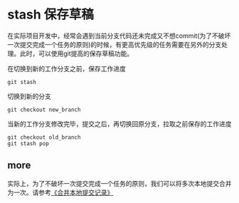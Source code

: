 # stash 保存草稿 #

在实际项目开发中，经常会遇到当前分支代码还未完成又不想commit(为了不破坏一次提交完成一个任务的原则)的时候，有更高优先级的任务需要在另外的分支处理。此时，可以使用git提高的保存草稿功能。

在切换到新的工作分支之前，保存工作进度

	git stash
切换到新的分支

	git checkout new_branch
当新的工作分支修改完毕，提交之后，再切换回原分支，拉取之前保存的工作进度

	git checkout old_branch
	git stash pop

## more ##
实际上，为了不破坏一次提交完成一个任务的原则，我们可以将多次本地提交合并为一次。请参考[《合并本地提交记录》][1]

[1]:https://github.com/8Miles-Mai/GIT-docs/blob/master/合并本地提交记录.md